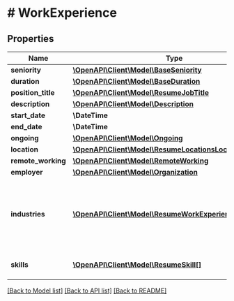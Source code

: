 # # WorkExperience

## Properties

Name | Type | Description | Notes
------------ | ------------- | ------------- | -------------
**seniority** | [**\OpenAPI\Client\Model\BaseSeniority**](BaseSeniority.md) |  | [optional]
**duration** | [**\OpenAPI\Client\Model\BaseDuration**](BaseDuration.md) |  | [optional]
**position_title** | [**\OpenAPI\Client\Model\ResumeJobTitle**](ResumeJobTitle.md) |  | [optional]
**description** | [**\OpenAPI\Client\Model\Description**](Description.md) |  | [optional]
**start_date** | **\DateTime** |  | [optional]
**end_date** | **\DateTime** |  | [optional]
**ongoing** | [**\OpenAPI\Client\Model\Ongoing**](Ongoing.md) |  | [optional]
**location** | [**\OpenAPI\Client\Model\ResumeLocationsLocation**](ResumeLocationsLocation.md) |  | [optional]
**remote_working** | [**\OpenAPI\Client\Model\RemoteWorking**](RemoteWorking.md) |  | [optional]
**employer** | [**\OpenAPI\Client\Model\Organization**](Organization.md) |  | [optional]
**industries** | [**\OpenAPI\Client\Model\ResumeWorkExperiencesIndustry[]**](ResumeWorkExperiencesIndustry.md) | Industries related to the experience. Check the [Standardized Data](https://api.inda.ai/hr/docs/v2/#tag/Standardized-Data) section for more details. | [optional]
**skills** | [**\OpenAPI\Client\Model\ResumeSkill[]**](ResumeSkill.md) | Skills related to the experience. | [optional]

[[Back to Model list]](../../README.md#models) [[Back to API list]](../../README.md#endpoints) [[Back to README]](../../README.md)
